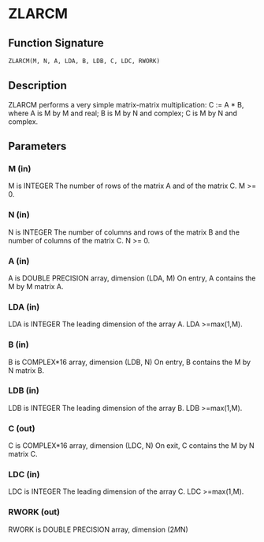 # ZLARCM

## Function Signature

```fortran
ZLARCM(M, N, A, LDA, B, LDB, C, LDC, RWORK)
```

## Description


 ZLARCM performs a very simple matrix-matrix multiplication:
          C := A * B,
 where A is M by M and real; B is M by N and complex;
 C is M by N and complex.

## Parameters

### M (in)

M is INTEGER The number of rows of the matrix A and of the matrix C. M >= 0.

### N (in)

N is INTEGER The number of columns and rows of the matrix B and the number of columns of the matrix C. N >= 0.

### A (in)

A is DOUBLE PRECISION array, dimension (LDA, M) On entry, A contains the M by M matrix A.

### LDA (in)

LDA is INTEGER The leading dimension of the array A. LDA >=max(1,M).

### B (in)

B is COMPLEX*16 array, dimension (LDB, N) On entry, B contains the M by N matrix B.

### LDB (in)

LDB is INTEGER The leading dimension of the array B. LDB >=max(1,M).

### C (out)

C is COMPLEX*16 array, dimension (LDC, N) On exit, C contains the M by N matrix C.

### LDC (in)

LDC is INTEGER The leading dimension of the array C. LDC >=max(1,M).

### RWORK (out)

RWORK is DOUBLE PRECISION array, dimension (2*M*N)

